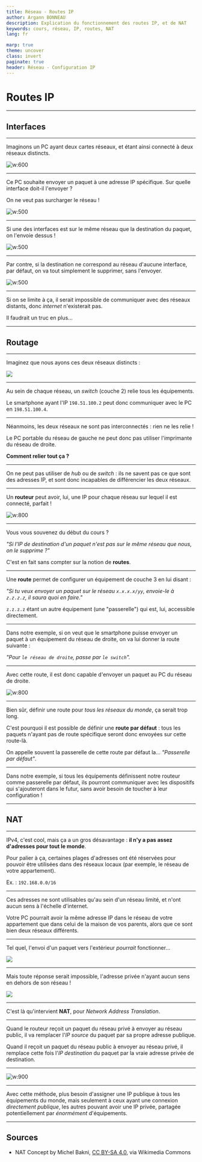 ```yaml
---
title: Réseau - Routes IP
author: Argann BONNEAU
description: Explication du fonctionnement des routes IP, et de NAT
keywords: cours, réseau, IP, routes, NAT
lang: fr

marp: true
theme: uncover
class: invert
paginate: true
header: Réseau - Configuration IP
---
```


<!-- _paginate: false -->
<!-- _header: "" -->
<!-- _footer: "Ce cours a été rédigé par [Argann BONNEAU](https://argann.me) et est sous license [CC BY-SA 4.0](https://creativecommons.org/licenses/by-sa/4.0/?ref=chooser-v1)" -->

# Routes IP

---

## Interfaces

---

Imaginons un PC ayant deux cartes réseaux, et étant ainsi connecté à deux réseaux distincts.

![w:600](pc1.png)

---

Ce PC souhaite envoyer un paquet à une adresse IP spécifique. Sur quelle interface doit-il l'envoyer ?

On ne veut pas surcharger le réseau !

![w:500](pc2.png)

---

Si une des interfaces est sur le même réseau que la destination du paquet, on l'envoie dessus !

![w:500](pc3.png)

---

Par contre, si la destination ne correspond au réseau d'aucune interface, par défaut, on va tout simplement le supprimer, sans l'envoyer.

![w:500](pc4.png)

---

Si on se limite à ça, il serait impossible de communiquer avec des réseaux distants, donc _internet_ n'existerait pas.

Il faudrait un truc en plus...

---

## Routage

---

Imaginez que nous ayons ces deux réseaux distincts :

![](reseaux_separes.png)

---

Au sein de chaque réseau, un _switch_ (couche 2) relie tous les équipements.

Le smartphone ayant l'IP `198.51.100.2` peut donc communiquer avec le PC en `198.51.100.4`.

---

Néanmoins, les deux réseaux ne sont pas interconnectés : rien ne les relie !

Le PC portable du réseau de gauche ne peut donc pas utiliser l'imprimante du réseau de droite.

**Comment relier tout ça ?**

---

On ne peut pas utiliser de _hub_ ou de _switch_ : ils ne savent pas ce que sont des adresses IP, et sont donc incapables de différencier les deux réseaux.

---

Un **routeur** peut avoir, lui, une IP pour chaque réseau sur lequel il est connecté, parfait !

![w:800](router.png)

---

Vous vous souvenez du début du cours ? 

_"Si l'IP de destination d'un paquet n'est pas sur le même réseau que nous, on le supprime ?"_

C'est en fait sans compter sur la notion de **routes**.

---

Une **route** permet de configurer un équipement de couche 3 en lui disant :

_"Si tu veux envoyer un paquet sur le réseau `x.x.x.x/yy`, envoie-le à `z.z.z.z`, il saura quoi en faire."_

`z.z.z.z` étant un autre équipement (une "passerelle") qui est, lui, accessible directement.

---

Dans notre exemple, si on veut que le smartphone puisse envoyer un paquet à un équipement du réseau de droite, on va lui donner la route suivante :

_"Pour `le réseau de droite`, passe par `le switch`"._

---

Avec cette route, il est donc capable d'envoyer un paquet au PC du réseau de droite.

![w:800](pc5.png)

---

Bien sûr, définir une route pour _tous les réseaux du monde_, ça serait trop long.

C'est pourquoi il est possible de définir une **route par défaut** : tous les paquets n'ayant pas de route spécifique seront donc envoyées sur cette route-là.

On appelle souvent la passerelle de cette route par défaut la... _"Passerelle par défaut"_.

---

Dans notre exemple, si tous les équipements définissent notre routeur comme passerelle par défaut, ils pourront communiquer avec les dispositifs qui s'ajouteront dans le futur, sans avoir besoin de toucher à leur configuration !

---

## NAT

---

IPv4, c'est cool, mais ça a un gros désavantage : **il n'y a pas assez d'adresses pour tout le monde**.

Pour palier à ça, certaines plages d'adresses ont été réservées pour pouvoir être utilisées dans des réseaux locaux (par exemple, le réseau de votre appartement).

Ex. : `192.168.0.0/16`

---

Ces adresses ne sont utilisables qu'au sein d'un réseau limité, et n'ont aucun sens à l'échelle d'internet.

Votre PC pourrait avoir la même adresse IP dans le réseau de votre appartement que dans celui de la maison de vos parents, alors que ce sont bien deux réseaux différents.

---

Tel quel, l'envoi d'un paquet vers l'extérieur _pourrait_ fonctionner...

![](nat1.png)

---

Mais toute réponse serait impossible, l'adresse privée n'ayant aucun sens en dehors de son réseau !

![](nat2.png)

---

C'est là qu'intervient **NAT**, pour _Network Address Translation_.

---

Quand le routeur reçoit un paquet du réseau privé à envoyer au réseau public, il va remplacer l'_IP source_ du paquet par sa propre adresse publique.

Quand il reçoit un paquet du réseau public à envoyer au réseau privé, il remplace cette fois l'_IP destination_ du paquet par la vraie adresse privée de destination.

---

![w:900](nat3.svg)

---

Avec cette méthode, plus besoin d'assigner une IP publique à tous les équipements du monde, mais seulement à ceux ayant une connexion _directement publique_, les autres pouvant avoir une IP privée, partagée potentiellement par _énormément_ d'équipements.

---

## Sources

- NAT Concept by Michel Bakni, [CC BY-SA 4.0](https://creativecommons.org/licenses/by-sa/4.0), via Wikimedia Commons
